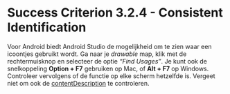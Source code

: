 # Success Criterion 3.2.4 - Consistent Identification

Voor Android biedt Android Studio de mogelijkheid om te zien waar een icoontjes gebruikt wordt. Ga naar je _drawable_ map, klik met de rechtermuisknop en selecteer de optie _“Find Usages”_. Je kunt ook de snelkoppeling **Option + F7** gebruiken op Mac, of **Alt + F7** op Windows. Controleer vervolgens of de functie op elke scherm hetzelfde is. Vergeet niet om ook de [contentDescription](https://developer.android.com/reference/android/view/View.html#attr_android:contentDescription) te controleren.
